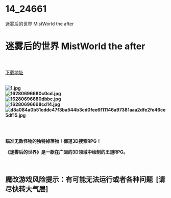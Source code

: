 # 14_24661
迷雾后的世界 MistWorld the after
# 迷雾后的世界 MistWorld the after
 <br/></br>
[下载地址](https://www.switch520.cc/article/24661 "下载地址")
<br/></br>

<p><strong><img title="1.jpg" src="https://www.switch520.cc/muke_img/2021_11_18_699a2bc3ff63a.jpg" alt="1.jpg"></strong><br>
<strong><img title="16280696680c0cd.jpg" src="https://www.switch520.cc/muke_img/2021_11_18_2857ba6700a8c.jpg" alt="16280696680c0cd.jpg"></strong><br>
<strong><img title="16280696680dbbc.jpg" src="https://www.switch520.cc/muke_img/2021_11_18_f38cb306575b4.jpg" alt="16280696680dbbc.jpg"></strong><br>
<strong><img title="16280696698cd14.jpg" src="https://www.switch520.cc/muke_img/2021_11_18_2eb7d5b563dbc.jpg" alt="16280696698cd14.jpg"></strong><br>
<strong><img title="d8a084a0b51cddc47f3ba544b3cd0fee6f11146a97381aaa2dfe2fe46ce5df15.jpg" src="https://www.switch520.cc/muke_img/2021_11_18_91d7e65c8d6e5.jpg" alt="d8a084a0b51cddc47f3ba544b3cd0fee6f11146a97381aaa2dfe2fe46ce5df15.jpg">&nbsp;</strong></p>
<p>&nbsp;</p>
<p><strong>瞄准无数怪物的独特掉落物！御道3D搜索RPG！</strong></p>
<p><strong>《迷雾后的世界》是一款在广阔的3D领域中绘制的王道RPG。</strong></p>
<p>&nbsp;</p>
<h2><strong>魔改游戏风险提示：有可能无法运行或者各种问题 &nbsp;[请尽快转大气层]</strong></h2>



